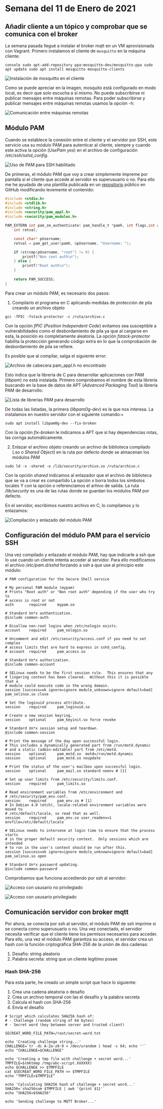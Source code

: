 # Semana del 11 de Enero de 2021

## Añadir cliente a un tópico y comprobar que se comunica con el broker

La semana pasada llegué a instalar el broker mqtt en un VM aprovisionada con Vagrant.
Primero instalamos el cliente de `mosquitto` en la máquina cliente:

``console
sudo apt-add-repository ppa:mosquitto-dev/mosquitto-ppa
sudo apt update
sudo apt install mosquitto mosquitto-clients
``

![Instalación de mosquitto en el cliente](../img/install-mosquitto-client.png)

Como se puede apreciar en la imagen, mosquito está configurado en modo local, es decir que solo escucha a sí mismo. No puede subscribirse ni publicar mensajes entre máquinas remotas. Para poder subscribirse 
y publicar mensajes entre máquinas remotas usamos la opción -h:

![Comunicación entre máquinas remotas](../img/pub_remote_message.png)

## Módulo PAM

Cuando se establece la conexión entre el cliente y el servidor por SSH, este servicio usa su
módulo PAM para autenticar al cliente, siempre y cuando este activa la opción (*UsePam yes*) en el
archivo de configuración */etc/ssh/sshd_config*.

![Uso de PAM para SSH habilitado](../img/usepam.png)

De primeras, el módulo PAM que voy a crear simplemente impreme por pantalla si el cliente que
accede al servidor es superusuario o no. Para ello me he ayudado de una plantilla publicada en un 
[repositorio](https://github.com/beatgammit/simple-pam) público en GitHub modificando levemente el 
contenido:

```c
#include <stdio.h>
#include <stdlib.h>
#include <string.h>
#include <security/pam_appl.h>
#include <security/pam_modules.h>

PAM_EXTERN int pam_sm_authenticate( pam_handle_t *pamh, int flags,int argc, const char **argv ) {
	int retval;

	const char* pUsername;
	retval = pam_get_user(pamh, &pUsername, "Username: ");

	if (strcmp(pUsername, "root") != 0) {
		printf("Non root auth\n");
	} else {
		printf("Root auth\n");
	}
	
	return PAM_SUCCESS;
}
```

Para crear un módulo PAM, es necesario dos pasos:

1. Compilarlo el programa en C aplicando medidas de protección de pila creando un archivo objeto

``gcc -fPIC -fstack-protector -c /ruta/archivo.c``

Con la opción *fPIC* (*Position Independent Code*) evitamos sea susceptible a vulnerabilidades como
el desbordamiento de pila ya que al cargarse en esta, la posición es completamente aleatoria.
La opción *fstack-protector* habilita la protección generando código extra en lo que la comprobación
de desbordamiento de pila se refiere.

Es posible que al compilar, salga el siguiente error:

![Archivo de cabecera pam_appl.h no encontrado](../img/gcc-pam-error.png)

Esto indica que la librería de C para desarrollar aplicaciones con PAM (*libpam*) no está instalada.
Primero comprobamos el nombre de esta librería buscando en la base de datos de APT (*Advanced 
Packaging Tool*) la librería PAM de desarrollo:

![Lista de librerías PAM para desarrollo](../img/apt-cache-search-libpam.png)

De todas las listadas, la primera (*libpam0g-dev*) es la que nos interesa. La instalamos en nuestro 
servidor con el siguiente comando:+

``sudo apt install libpam0g-dev --fix-broken`` 

Con la opción *fix-broken* le indicamos a APT que si hay dependencias rotas, las corriga 
automáticamente.


2. Enlazar el archivo objeto creando un archivo de biblioteca compilado (.so o *Shared Object*) en la 
ruta por defecto donde se almacenan los módulos PAM

``sudo ld -x -shared -o /lib/security/archivo.so /ruta/archivo.c``

Con la opción *shared* indicamos al enlazador que el archivo de biblioteca que se va a crear es 
compartido
La opción *x* borra todos los símbolos locales
Y con la opción *o* referenciamos el arhivo de salida. La ruta */lib/security* es una de las rutas 
donde se guardan los módulos PAM por defecto.

En el servidor, escribimos nuestro archivo en C, lo compilamos y lo enlazamos:

![Compilación y enlazado del módulo PAM](../img/compilacion-enlazado.png)

## Configuración del módulo PAM para el servicio SSH

Una vez compilado y enlazado el módulo PAM, hay que indicarle a ssh que lo use cuando un cliente
intenta acceder al servidor. Para ello modificamos el archivo */etc/pam.d/sshd* forzando a ssh
a que use al principio este módulo:

```
# PAM configuration for the Secure Shell service

# My personal PAM module (mypam)
# Prints "Root auth" or "Non root auth" depending if the user who try to
# access is root or not
auth       required     mypam.so 

# Standard Un*x authentication.
@include common-auth

# Disallow non-root logins when /etc/nologin exists.
account    required     pam_nologin.so

# Uncomment and edit /etc/security/access.conf if you need to set complex
# access limits that are hard to express in sshd_config.
# account  required     pam_access.so

# Standard Un*x authorization.
@include common-account

# SELinux needs to be the first session rule.  This ensures that any
# lingering context has been cleared.  Without this it is possible that a
# module could execute code in the wrong domain.
session [success=ok ignore=ignore module_unknown=ignore default=bad]        pam_selinux.so close

# Set the loginuid process attribute.
session    required     pam_loginuid.so

# Create a new session keyring.
session    optional     pam_keyinit.so force revoke

# Standard Un*x session setup and teardown.
@include common-session

# Print the message of the day upon successful login.
# This includes a dynamically generated part from /run/motd.dynamic
# and a static (admin-editable) part from /etc/motd.
session    optional     pam_motd.so  motd=/run/motd.dynamic
session    optional     pam_motd.so noupdate

# Print the status of the user's mailbox upon successful login.
session    optional     pam_mail.so standard noenv # [1]

# Set up user limits from /etc/security/limits.conf.
session    required     pam_limits.so

# Read environment variables from /etc/environment and
# /etc/security/pam_env.conf.
session    required     pam_env.so # [1]
# In Debian 4.0 (etch), locale-related environment variables were moved to
# /etc/default/locale, so read that as well.
session    required     pam_env.so user_readenv=1 envfile=/etc/default/locale

# SELinux needs to intervene at login time to ensure that the process starts
# in the proper default security context.  Only sessions which are intended
# to run in the user's context should be run after this.
session [success=ok ignore=ignore module_unknown=ignore default=bad]        pam_selinux.so open

# Standard Un*x password updating.
@include common-password
```

Comprobamos que funciona accediendo por ssh al servidor:

![Acceso con ususario no privilegiado](../img/check-non-root-auth.png)

![Acceso con ususario privilegiado](../img/check-root-auth.png)

## Comunicación servidor con broker mqtt

Por ahora, se conecta por ssh al servidor, el módulo PAM de ssh imprime si 
se conecta como superusuario o no. Una vez conectado, el servidor necesita
verificar que el cliente tiene los permisos necesarios para acceder. Para 
ello, una vez el módulo PAM garantiza su acceso, el servidor crea un hash con 
la función criptográfica SHA-256 de la unión de dos cadenas:

1. Desafio: string aleatorio
2. Palabra secreta: string que un cliente legítimo posee

### Hash SHA-256

Para esta parte, he creado un simple script que hace lo siguiente:

1. Crea una cadena aleatoria o desafío
2. Crea un archivo temporal con las el desafío y la palabra secreta
3. Calcula el hash con SHA-256 
4. Envía el desafio 

```shell
# Script which calculates SHA256 hash of:
# - Challenge (random string of 64 bytes)
# - Secret word (key between server and trusted client)

SECREAT_WORD_FILE_PATH=/root/secret-word.txt

echo 'Creating challenge string...'
CHALLENGE=`tr -dc A-Za-z0-9 < /dev/urandom | head -c 64; echo ''`
echo "CHALLENGE=$CHALLENGE"

echo 'Creating a tmp file with challenge + secret word...'
TMPFILE=$(mktemp /tmp/abc-script.XXXXXX)
echo $CHALLENGE >> $TMPFILE
cat $SECREAT_WORD_FILE_PATH >> $TMPFILE
echo "TMPFILE=$TMPFILE"

echo 'Calculating SHA256 hash of challenge + secret word...'
SHA256=`sha256sum $TMPFILE | awk '{print $1}'`
echo "SHA256=$SHA256"

echo 'Sending challenge to MQTT Broker...'
```